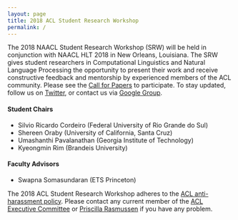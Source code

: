 ```yaml
---
layout: page
title: 2018 ACL Student Research Workshop
permalink: /
---
```


The 2018 NAACL Student Research Workshop (SRW) will be held in conjunction with NAACL HLT 2018 in New Orleans, Louisiana. The SRW gives student researchers in Computational Linguistics and Natural Language Processing the opportunity to present their work and receive constructive feedback and mentorship by experienced members of the ACL community. 
Please see the [Call for Papers](cfp) to participate. To stay updated, follow us on [Twitter](http://update.me), or contact us via [Google Group](mailto:naacl2018-SRW@googlegroups.com). 

#### Student Chairs
* Silvio Ricardo Cordeiro (Federal University of Rio Grande do Sul)
* Shereen Oraby (University of California, Santa Cruz)
* Umashanthi Pavalanathan (Georgia Institute of Technology)
* Kyeongmin Rim (Brandeis University)

#### Faculty Advisors
* Swapna Somasundaran (ETS Princeton)

The 2018 ACL Student Research Workshop adheres to the [ACL anti-harassment policy](https://www.aclweb.org/adminwiki/index.php?title=Anti-Harassment_Policy). Please contact any current member of the [ACL Executive Committee](https://www.aclweb.org/portal/about) or [Priscilla Rasmussen](mailto:acl@aclweb.org) if you have any problem.

